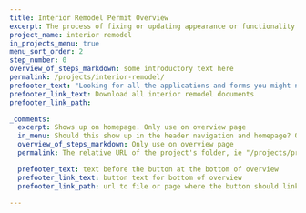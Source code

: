 ```yaml
---
title: Interior Remodel Permit Overview
excerpt: The process of fixing or updating appearance or functionality within an existing home without adding or removing square footage to your home.
project_name: interior remodel
in_projects_menu: true
menu_sort_order: 2
step_number: 0
overview_of_steps_markdown: some introductory text here
permalink: /projects/interior-remodel/
prefooter_text: "Looking for all the applications and forms you might need for permitting an interior remodel? We've got you covered."
prefooter_link_text: Download all interior remodel documents
prefooter_link_path:

_comments:
  excerpt: Shows up on homepage. Only use on overview page
  in_menu: Should this show up in the header navigation and homepage? Only use on overview page
  overview_of_steps_markdown: Only use on overview page
  permalink: The relative URL of the project's folder, ie "/projects/project-folder/". Only use on overview page

  prefooter_text: text before the button at the bottom of overview
  prefooter_link_text: button text for bottom of overview
  prefooter_link_path: url to file or page where the button should link

---
```

